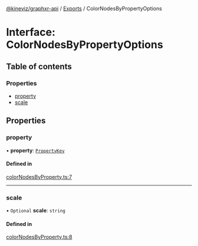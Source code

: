 [@kineviz/graphxr-api](../README.md) / [Exports](../modules.md) / ColorNodesByPropertyOptions

# Interface: ColorNodesByPropertyOptions

## Table of contents

### Properties

- [property](ColorNodesByPropertyOptions.md#property)
- [scale](ColorNodesByPropertyOptions.md#scale)

## Properties

### property

• **property**: [`PropertyKey`](../modules.md#propertykey)

#### Defined in

[colorNodesByProperty.ts:7](https://bitbucket.org/kineviz/graphxr-api/src/3b69512/src/colorNodesByProperty.ts#lines-7)

___

### scale

• `Optional` **scale**: `string`

#### Defined in

[colorNodesByProperty.ts:8](https://bitbucket.org/kineviz/graphxr-api/src/3b69512/src/colorNodesByProperty.ts#lines-8)

